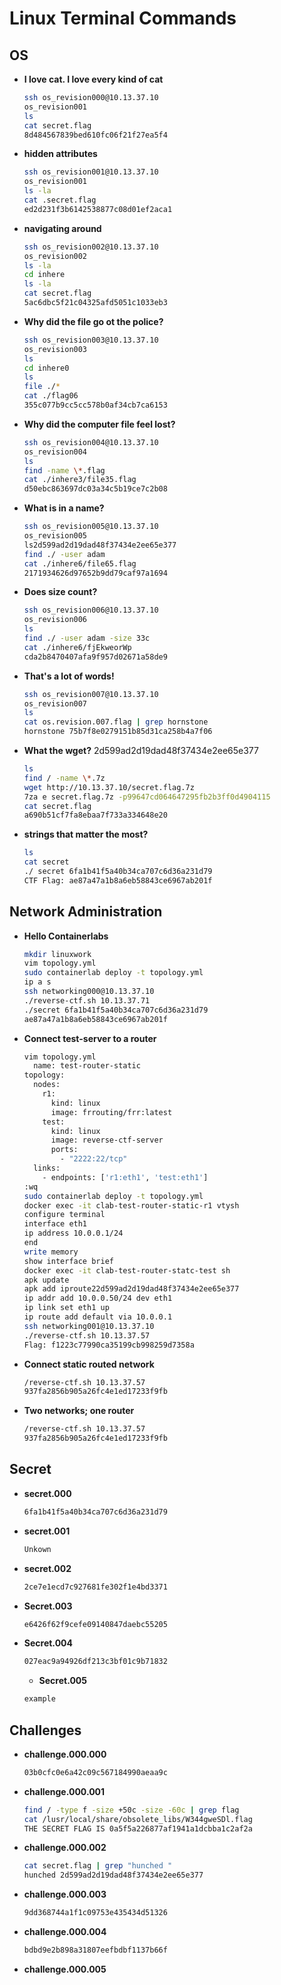 
# Linux Terminal Commands

## OS

- **I love cat. I love every kind of cat**

  ```bash
  ssh os_revision000@10.13.37.10
  os_revision001
  ls
  cat secret.flag
  8d484567839bed610fc06f21f27ea5f4
  ```

- **hidden attributes**

  ```bash
  ssh os_revision001@10.13.37.10
  os_revision001
  ls -la
  cat .secret.flag
  ed2d231f3b6142538877c08d01ef2aca1
  ```

- **navigating around**

  ```bash
  ssh os_revision002@10.13.37.10
  os_revision002
  ls -la
  cd inhere
  ls -la
  cat secret.flag
  5ac6dbc5f21c04325afd5051c1033eb3
  ```

- **Why did the file go ot the police?**

  ```bash
  ssh os_revision003@10.13.37.10
  os_revision003
  ls
  cd inhere0
  ls
  file ./*
  cat ./flag06
  355c077b9cc5cc578b0af34cb7ca6153
  ```

- **Why did the computer file feel lost?**

  ```bash
  ssh os_revision004@10.13.37.10
  os_revision004
  ls
  find -name \*.flag
  cat ./inhere3/file35.flag
  d50ebc863697dc03a34c5b19ce7c2b08
  ```

- **What is in a name?**

  ```bash
  ssh os_revision005@10.13.37.10
  os_revision005
  ls2d599ad2d19dad48f37434e2ee65e377
  find ./ -user adam
  cat ./inhere6/file65.flag
  2171934626d97652b9dd79caf97a1694
  ```

- **Does size count?**

  ```bash
  ssh os_revision006@10.13.37.10
  os_revision006
  ls
  find ./ -user adam -size 33c
  cat ./inhere6/fjEkweorWp
  cda2b8470407afa9f957d02671a58de9 
  ```
- **That's a lot of words!**

  ```bash
  ssh os_revision007@10.13.37.10
  os_revision007
  ls
  cat os.revision.007.flag | grep hornstone
  hornstone 75b7f8e0279151b85d31ca258b4a7f06 

  ```

- **What the wget?**
2d599ad2d19dad48f37434e2ee65e377
  ```bash
  ls 
  find / -name \*.7z
  wget http://10.13.37.10/secret.flag.7z
  7za e secret.flag.7z -p99647cd064647295fb2b3ff0d4904115
  cat secret.flag
  a690b51cf7fa8ebaa7f733a334648e20
  ```

- **strings that matter the most?**

  ```bash
  ls 
  cat secret
  ./ secret 6fa1b41f5a40b34ca707c6d36a231d79
  CTF Flag: ae87a47a1b8a6eb58843ce6967ab201f
  ```

## Network Administration

- **Hello Containerlabs** 

  ```bash
  mkdir linuxwork
  vim topology.yml
  sudo containerlab deploy -t topology.yml
  ip a s
  ssh networking000@10.13.37.10
  ./reverse-ctf.sh 10.13.37.71
  ./secret 6fa1b41f5a40b34ca707c6d36a231d79
  ae87a47a1b8a6eb58843ce6967ab201f
  ```

- **Connect test-server to a router**

  ```bash
  vim topology.yml
    name: test-router-static
  topology:
    nodes:
      r1:
        kind: linux
        image: frrouting/frr:latest
      test:
        kind: linux
        image: reverse-ctf-server
        ports:
          - "2222:22/tcp"
    links: 
      - endpoints: ['r1:eth1', 'test:eth1']
  :wq
  sudo containerlab deploy -t topology.yml
  docker exec -it clab-test-router-static-r1 vtysh
  configure terminal
  interface eth1
  ip address 10.0.0.1/24
  end
  write memory
  show interface brief
  docker exec -it clab-test-router-statc-test sh
  apk update
  apk add iproute22d599ad2d19dad48f37434e2ee65e377
  ip addr add 10.0.0.50/24 dev eth1 
  ip link set eth1 up
  ip route add default via 10.0.0.1
  ssh networking001@10.13.37.10
  ./reverse-ctf.sh 10.13.37.57
  Flag: f1223c77990ca35199cb998259d7358a
  ```

- **Connect static routed network**

  ```bash
  /reverse-ctf.sh 10.13.37.57
  937fa2856b905a26fc4e1ed17233f9fb
  ```
- **Two networks; one router**

  ```bash
  /reverse-ctf.sh 10.13.37.57
  937fa2856b905a26fc4e1ed17233f9fb
  ```

## Secret

- **secret.000**

  ```bash
  6fa1b41f5a40b34ca707c6d36a231d79
  ```
- **secret.001**

  ```bash
  Unkown
  ```

- **secret.002**

  ```bash
  2ce7e1ecd7c927681fe302f1e4bd3371
  ```

- **Secret.003**

  ```bash
  e6426f62f9cefe09140847daebc55205
  ```

- **Secret.004**

  ```bash
  027eac9a94926df213c3bf01c9b71832
  ```
  - **Secret.005**

  ```bash
  example
  ```

## Challenges

- **challenge.000.000**

  ```bash
  03b0cfc0e6a42c09c567184990aeaa9c
  ```

- **challenge.000.001**

  ```bash
  find / -type f -size +50c -size -60c | grep flag
  cat /lusr/local/share/obsolete_libs/W344gweSDl.flag
  THE SECRET FLAG IS 0a5f5a226877af1941a1dcbba1c2af2a
  ```

- **challenge.000.002**

  ```bash
  cat secret.flag | grep "hunched "
  hunched 2d599ad2d19dad48f37434e2ee65e377
  ```
- **challenge.000.003**

  ```bash
  9dd368744a1f1c09753e435434d51326
  ```

- **challenge.000.004**

  ```bash
  bdbd9e2b898a31807eefbdbf1137b66f
  ```

- **challenge.000.005**

  ```bash
  
  ```
